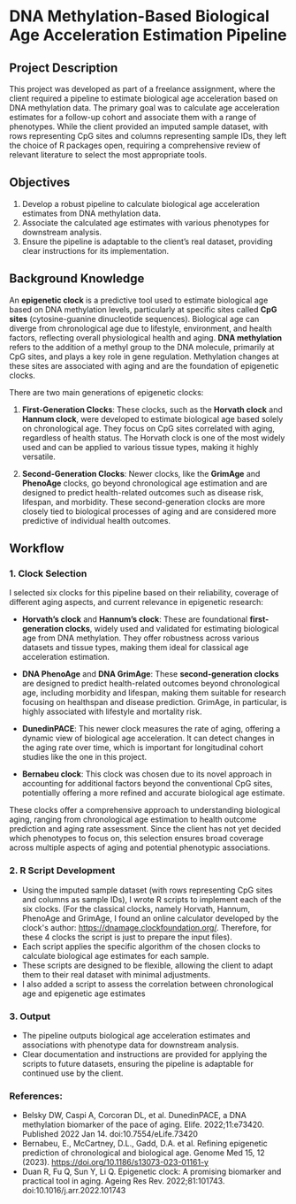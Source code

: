 # DNA Methylation-Based Biological Age Acceleration Estimation Pipeline

## Project Description

This project was developed as part of a freelance assignment, where the client required a pipeline to estimate biological age acceleration based on DNA methylation data. The primary goal was to calculate age acceleration estimates for a follow-up cohort and associate them with a range of phenotypes. While the client provided an imputed sample dataset, with rows representing CpG sites and columns representing sample IDs, they left the choice of R packages open, requiring a comprehensive review of relevant literature to select the most appropriate tools.

## Objectives

1. Develop a robust pipeline to calculate biological age acceleration estimates from DNA methylation data.
2. Associate the calculated age estimates with various phenotypes for downstream analysis.
3. Ensure the pipeline is adaptable to the client’s real dataset, providing clear instructions for its implementation.

## Background Knowledge

An **epigenetic clock** is a predictive tool used to estimate biological age based on DNA methylation levels, particularly at specific sites called **CpG sites** (cytosine-guanine dinucleotide sequences). Biological age can diverge from chronological age due to lifestyle, environment, and health factors, reflecting overall physiological health and aging. **DNA methylation** refers to the addition of a methyl group to the DNA molecule, primarily at CpG sites, and plays a key role in gene regulation. Methylation changes at these sites are associated with aging and are the foundation of epigenetic clocks.

There are two main generations of epigenetic clocks:

1. **First-Generation Clocks**: These clocks, such as the **Horvath clock** and **Hannum clock**, were developed to estimate biological age based solely on chronological age. They focus on CpG sites correlated with aging, regardless of health status. The Horvath clock is one of the most widely used and can be applied to various tissue types, making it highly versatile.

2. **Second-Generation Clocks**: Newer clocks, like the **GrimAge** and **PhenoAge** clocks, go beyond chronological age estimation and are designed to predict health-related outcomes such as disease risk, lifespan, and morbidity. These second-generation clocks are more closely tied to biological processes of aging and are considered more predictive of individual health outcomes.

## Workflow

### 1. Clock Selection

I selected six clocks for this pipeline based on their reliability, coverage of different aging aspects, and current relevance in epigenetic research:

- **Horvath’s clock** and **Hannum’s clock**: These are foundational **first-generation clocks**, widely used and validated for estimating biological age from DNA methylation. They offer robustness across various datasets and tissue types, making them ideal for classical age acceleration estimation.
   
- **DNA PhenoAge** and **DNA GrimAge**: These **second-generation clocks** are designed to predict health-related outcomes beyond chronological age, including morbidity and lifespan, making them suitable for research focusing on healthspan and disease prediction. GrimAge, in particular, is highly associated with lifestyle and mortality risk.

- **DunedinPACE**: This newer clock measures the rate of aging, offering a dynamic view of biological age acceleration. It can detect changes in the aging rate over time, which is important for longitudinal cohort studies like the one in this project.

- **Bernabeu clock**: This clock was chosen due to its novel approach in accounting for additional factors beyond the conventional CpG sites, potentially offering a more refined and accurate biological age estimate.

These clocks offer a comprehensive approach to understanding biological aging, ranging from chronological age estimation to health outcome prediction and aging rate assessment. Since the client has not yet decided which phenotypes to focus on, this selection ensures broad coverage across multiple aspects of aging and potential phenotypic associations.

### 2. R Script Development

- Using the imputed sample dataset (with rows representing CpG sites and columns as sample IDs), I wrote R scripts to implement each of the six clocks. (For the classical clocks, namely Horvath, Hannum, PhenoAge and GrimAge, I found an online calculator developed by the clock's author: https://dnamage.clockfoundation.org/. Therefore, for these 4 clocks the script is just to prepare the input files).
- Each script applies the specific algorithm of the chosen clocks to calculate biological age estimates for each sample.
- These scripts are designed to be flexible, allowing the client to adapt them to their real dataset with minimal adjustments.
- I also added a script to assess the correlation between chronological age and epigenetic age estimates

### 3. Output

- The pipeline outputs biological age acceleration estimates and associations with phenotype data for downstream analysis.
- Clear documentation and instructions are provided for applying the scripts to future datasets, ensuring the pipeline is adaptable for continued use by the client.

### References:
- Belsky DW, Caspi A, Corcoran DL, et al. DunedinPACE, a DNA methylation biomarker of the pace of aging. Elife. 2022;11:e73420. Published 2022 Jan 14. doi:10.7554/eLife.73420
- Bernabeu, E., McCartney, D.L., Gadd, D.A. et al. Refining epigenetic prediction of chronological and biological age. Genome Med 15, 12 (2023). https://doi.org/10.1186/s13073-023-01161-y
- Duan R, Fu Q, Sun Y, Li Q. Epigenetic clock: A promising biomarker and practical tool in aging. Ageing Res Rev. 2022;81:101743. doi:10.1016/j.arr.2022.101743

